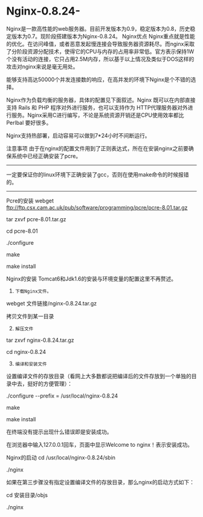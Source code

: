 Nginx-0.8.24-
=============

Nginx是一款高性能的web服务器。目前开发版本为0.9，稳定版本为0.8，历史稳定版本为0.7。现阶段搭建版本为Nginx-0.8.24。
Nginx优点
    Nginx重点就是性能的优化。在访问峰值，或者恶意发起慢连接会导致服务器资源耗尽。而nginx采取了分阶段资源分配技术，使得它的CPU与内存的占用率非常低。官方表示保持1W个没有活动的连接，它只占用2.5M内存，所以基于以上情况及类似于DOS这样的攻击对nginx来说是毫无用处。

能够支持高达50000个并发连接数的响应，在高并发的环境下Nginx是个不错的选择。

   Nginx作为负载均衡的服务器，具体的配置见下面叙述。Nginx 既可以在内部直接支持 Rails 和 PHP 程序对外进行服务，也可以支持作为 HTTP代理服务器对外进行服务。Nginx采用C进行编写，不论是系统资源开销还是CPU使用效率都比 Perlbal 要好很多。

Nginx支持热部署，启动容易可以做到7*24小时不间断运行。

注意事项
由于在nginx的配置文件用到了正则表达式，所在在安装nginx之前要确保系统中已经正确安装了pcre。

************************

一定要保证你的linux环境下正确安装了gcc，否则在使用make命令的时候报错的。

************************
Pcre的安装
webget   ftp://ftp.csx.cam.ac.uk/pub/software/programming/pcre/pcre-8.01.tar.gz

tar  zxvf  pcre-8.01.tar.gz

cd  pcre-8.01

./configure

make

make  install


Nginx的安装
Tomcat6和Jdk1.6的安装与环境变量的配置这里不再赘述。

1.     下载Nginx文件。

webget  文件链接/nginx-0.8.24.tar.gz

拷贝文件到某一目录

2.     解压文件

tar  zxvf   nginx-0.8.24.tar.gz

cd  nginx-0.8.24

3.     编译和安装文件

设置编译文件的存放目录（看网上大多数都说把编译后的文件存放到一个单独的目录中去，挺好的方便管理）：

./configure  --prefix = /usr/local/nginx-0.8.24

make

make  install

在终端没有提示出现什么错误即是安装成功。

在浏览器中输入127.0.0.1回车，页面中显示Welcome   to  nginx！表示安装成功。

Nginx的启动
cd  /usr/local/nginx-0.8.24/sbin

./nginx

如果在第三步骤没有指定设置编译文件的存放目录，那么nginx的启动方式如下：

cd   安装目录/objs

./nginx
